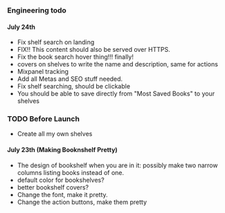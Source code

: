 ### Engineering todo

#### July 24th
- Fix shelf search on landing
- FIX!! This content should also be served over HTTPS.
- Fix the book search hover thing!!! finally!
- covers on shelves to write the name and description, same for actions
- Mixpanel tracking
- Add all Metas and SEO stuff needed.
- Fix shelf searching, should be clickable
- You should be able to save directly from "Most Saved Books" to your shelves


### TODO Before Launch
- Create all my own shelves


#### July 23th (Making Booknshelf Pretty)
 - The design of bookshelf when you are in it: possibly make two narrow columns listing books
instead of one.
- default color for bookshelves?
- better bookshelf covers?
- Change the font, make it pretty.
- Change the action buttons, make them pretty